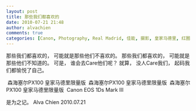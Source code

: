 ```yaml
---
layout: post
title: 那些我们都喜欢的
date: 2010-07-21 21:48
author: alvachien
comments: true
categories: [Canon, Photography, Real Madrid, 佳能, 摄影, 皇家马德里, 红圈白炮]
---
```

那些我们都喜欢的，
可能就是那些他们不喜欢的。
那些我们都喜欢的，
可能就是那些他们不知道的。
可是，
谁会去Care他们呢？
就算，
没人Care我们，
起码我们都愉悦了自己。

<img src="http://farm5.static.flickr.com/4079/4812863256_73b3358f5e_b.jpg" alt="" />
森海塞尔PX100 皇家马德里限量版

<img src="http://farm5.static.flickr.com/4141/4812238323_1f0ed9feb8_b.jpg" alt="" />
森海塞尔PX100 皇家马德里限量版

<img src="http://farm5.static.flickr.com/4097/4812237903_7750d34648_b.jpg" alt="" />
森海塞尔PX100 皇家马德里限量版

<img src="http://farm5.static.flickr.com/4141/4812862472_f173fce99a_b.jpg" alt="" />
Canon EOS 1Ds Mark III

是为之记。
Alva Chien
2010.07.21
